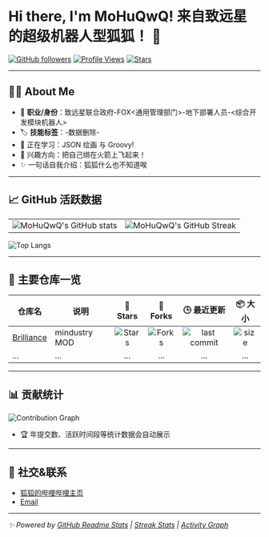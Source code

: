 # Hi there, I'm MoHuQwQ! 来自致远星的超级机器人型狐狐！ 👋

[![GitHub followers](https://img.shields.io/github/followers/MoHuQwQ?style=social)](https://github.com/MoHuQwQ?tab=followers)
[![Profile Views](https://komarev.com/ghpvc/?username=MoHuQwQ)](https://github.com/MoHuQwQ)
[![Stars](https://img.shields.io/github/stars/MoHuQwQ?style=social)](https://github.com/MoHuQwQ?tab=stars)

---

## 🧑‍💻 About Me

- 💼 **职业/身份**：致远星联合政府-FOX<通用管理部门>-地下部署人员-<综合开发模块机器人>
- 🏷️ **技能标签**：-数据删除-
- 🌱 正在学习：JSON 绘画 与  Groovy!
- 🎯 兴趣方向：把自己绑在火箭上飞起来！
- ✨ 一句话自我介绍：狐狐什么也不知道唉

---

## 📈 GitHub 活跃数据

<table>
  <tr>
    <td>
      <img src="https://github-readme-stats.vercel.app/api?username=MoHuQwQ&show_icons=true&count_private=true&hide_title=true&hide_rank=false&theme=default" alt="MoHuQwQ's GitHub stats" />
    </td>
    <td>
      <img src="https://github-readme-streak-stats.herokuapp.com/?user=MoHuQwQ&theme=default" alt="MoHuQwQ's GitHub Streak" />
    </td>
  </tr>
</table>

![Top Langs](https://github-readme-stats.vercel.app/api/top-langs/?username=MoHuQwQ&layout=compact&hide_title=true&theme=default)

---

## 🚀 主要仓库一览

| 仓库名 | 说明 | 🌟 Stars | 🍴 Forks | 🕒 最近更新 | 📦 大小 |
|--------|------|:-------:|:--------:|:----------:|:-------:|
| [Brilliance](https://github.com/MoHuQwQ/Brilliance) | mindustry MOD | ![Stars](https://img.shields.io/github/stars/MoHuQwQ/Brilliance?style=social) | ![Forks](https://img.shields.io/github/forks/MoHuQwQ/Brilliance?style=social) | ![last commit](https://img.shields.io/github/last-commit/MoHuQwQ/Brilliance) | ![size](https://img.shields.io/github/repo-size/MoHuQwQ/Brilliance) |
| ...    | ...  | ...     | ...      | ...        | ...     |

---

## 📊 贡献统计

![Contribution Graph](https://github-readme-activity-graph.vercel.app/graph?username=MoHuQwQ&theme=github)

- 🏆 年提交数、活跃时间段等统计数据会自动展示

---

## 🔗 社交&联系

- [狐狐的哔哩哔哩主页](https://space.bilibili.com/335712582?spm_id_from=333.1007.0.0)
- [Email](mailto:MoHuQwQ@outlook.com)

---

_✨ Powered by [GitHub Readme Stats](https://github.com/anuraghazra/github-readme-stats) | [Streak Stats](https://github.com/denvercoder1/github-readme-streak-stats) | [Activity Graph](https://github.com/Ashutosh00710/github-readme-activity-graph)_
